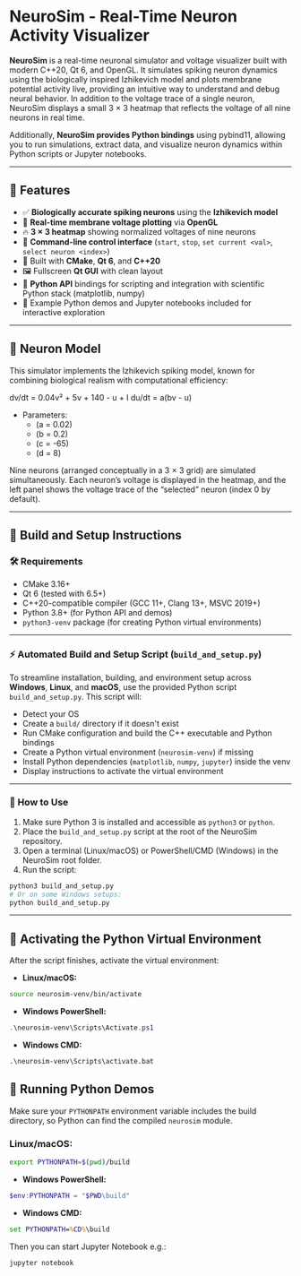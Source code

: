 # NeuroSim - Real-Time Neuron Activity Visualizer

**NeuroSim** is a real-time neuronal simulator and voltage visualizer built with modern C++20, Qt 6, and OpenGL. It simulates spiking neuron dynamics using the biologically inspired Izhikevich model and plots membrane potential activity live, providing an intuitive way to understand and debug neural behavior. In addition to the voltage trace of a single neuron, NeuroSim displays a small 3 × 3 heatmap that reflects the voltage of all nine neurons in real time.

Additionally, **NeuroSim provides Python bindings** using pybind11, allowing you to run simulations, extract data, and visualize neuron dynamics within Python scripts or Jupyter notebooks.

---

## 🔬 Features

- ✅ **Biologically accurate spiking neurons** using the **Izhikevich model**  
- 🎨 **Real-time membrane voltage plotting** via **OpenGL**  
- 🔥 **3 × 3 heatmap** showing normalized voltages of nine neurons  
- 💬 **Command-line control interface** (`start`, `stop`, `set current <val>`, `select neuron <index>`)  
- 🧰 Built with **CMake**, **Qt 6**, and **C++20**  
- 🖼️ Fullscreen **Qt GUI** with clean layout  
- 🐍 **Python API** bindings for scripting and integration with scientific Python stack (matplotlib, numpy)  
- 📓 Example Python demos and Jupyter notebooks included for interactive exploration  

---

## 🧠 Neuron Model

This simulator implements the Izhikevich spiking model, known for combining biological realism with computational efficiency:

dv/dt = 0.04v² + 5v + 140 - u + I du/dt = a(bv - u)

- Parameters:  
  - \(a = 0.02\)  
  - \(b = 0.2\)  
  - \(c = -65\)  
  - \(d = 8\)

Nine neurons (arranged conceptually in a 3 × 3 grid) are simulated simultaneously. Each neuron’s voltage is displayed in the heatmap, and the left panel shows the voltage trace of the “selected” neuron (index 0 by default).

---

## 🔧 Build and Setup Instructions

### 🛠 Requirements

- CMake 3.16+  
- Qt 6 (tested with 6.5+)  
- C++20-compatible compiler (GCC 11+, Clang 13+, MSVC 2019+)  
- Python 3.8+ (for Python API and demos)  
- `python3-venv` package (for creating Python virtual environments)  

---

### ⚡ Automated Build and Setup Script (`build_and_setup.py`)

To streamline installation, building, and environment setup across **Windows**, **Linux**, and **macOS**, use the provided Python script `build_and_setup.py`. This script will:

- Detect your OS  
- Create a `build/` directory if it doesn't exist  
- Run CMake configuration and build the C++ executable and Python bindings  
- Create a Python virtual environment (`neurosim-venv`) if missing  
- Install Python dependencies (`matplotlib`, `numpy`, `jupyter`) inside the venv  
- Display instructions to activate the virtual environment  

---

### 🚀 How to Use

1. Make sure Python 3 is installed and accessible as `python3` or `python`.  
2. Place the `build_and_setup.py` script at the root of the NeuroSim repository.  
3. Open a terminal (Linux/macOS) or PowerShell/CMD (Windows) in the NeuroSim root folder.  
4. Run the script:

```bash
python3 build_and_setup.py
# Or on some Windows setups:
python build_and_setup.py
```

---

## 🐍 Activating the Python Virtual Environment

After the script finishes, activate the virtual environment:

- **Linux/macOS:**

```bash
source neurosim-venv/bin/activate
```

- **Windows PowerShell:**

```ps1
.\neurosim-venv\Scripts\Activate.ps1
```

- **Windows CMD:**

```cmd
.\neurosim-venv\Scripts\activate.bat
```

## 🐍 Running Python Demos

Make sure your `PYTHONPATH` environment variable includes the build directory, so Python can find the compiled `neurosim` module.

### Linux/macOS:

```bash
export PYTHONPATH=$(pwd)/build
```

- **Windows PowerShell:**

```ps1
$env:PYTHONPATH = "$PWD\build"
```

- **Windows CMD:**

```cmd
set PYTHONPATH=%CD%\build
```

Then you can start Jupyter Notebook e.g.:

```bash
jupyter notebook
```